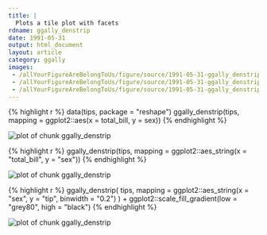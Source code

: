 ```yaml
---
title: |
  Plots a tile plot with facets
rdname: ggally_denstrip
date: 1991-05-31
output: html_document
layout: article
category: ggally
images:
 - /allYourFigureAreBelongToUs/figure/source/1991-05-31-ggally_denstrip/ggally_denstrip-1.png
 - /allYourFigureAreBelongToUs/figure/source/1991-05-31-ggally_denstrip/ggally_denstrip-2.png
 - /allYourFigureAreBelongToUs/figure/source/1991-05-31-ggally_denstrip/ggally_denstrip-3.png
---
```





{% highlight r %}
data(tips, package = "reshape")
 ggally_denstrip(tips, mapping = ggplot2::aes(x = total_bill, y = sex))
{% endhighlight %}

![plot of chunk ggally_denstrip](/allYourFigureAreBelongToUs/figure/source/1991-05-31-ggally_denstrip/ggally_denstrip-1.png) 

{% highlight r %}
 ggally_denstrip(tips, mapping = ggplot2::aes_string(x = "total_bill", y = "sex"))
{% endhighlight %}

![plot of chunk ggally_denstrip](/allYourFigureAreBelongToUs/figure/source/1991-05-31-ggally_denstrip/ggally_denstrip-2.png) 

{% highlight r %}
 ggally_denstrip(
   tips,
   mapping = ggplot2::aes_string(x = "sex", y = "tip", binwidth = "0.2")
 ) + ggplot2::scale_fill_gradient(low = "grey80", high = "black")
{% endhighlight %}

![plot of chunk ggally_denstrip](/allYourFigureAreBelongToUs/figure/source/1991-05-31-ggally_denstrip/ggally_denstrip-3.png) 